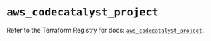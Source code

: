 # `aws_codecatalyst_project`

Refer to the Terraform Registry for docs: [`aws_codecatalyst_project`](https://registry.terraform.io/providers/hashicorp/aws/5.75.1/docs/resources/codecatalyst_project).
